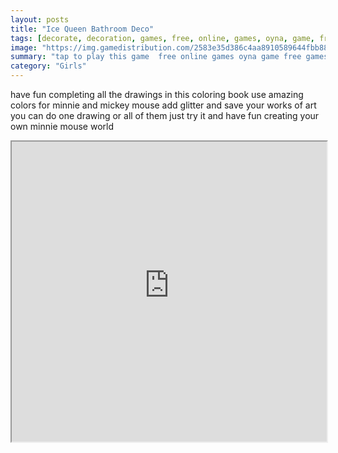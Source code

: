 ```yaml
---
layout: posts
title: "Ice Queen Bathroom Deco"
tags: [decorate, decoration, games, free, online, games, oyna, game, free, games, play, play, games]
image: "https://img.gamedistribution.com/2583e35d386c4aa8910589644fbb88c0-512x384.jpeg"
summary: "tap to play this game  free online games oyna game free games play play games"
category: "Girls"
---
```


have fun completing all the drawings in this coloring book use amazing colors for minnie and mickey mouse add glitter and save your works of art you can do one drawing or all of them just try it and have fun creating your own minnie mouse world

<iframe width="100%" height="480px;" src="https://html5.gamedistribution.com/2583e35d386c4aa8910589644fbb88c0/"></iframe>